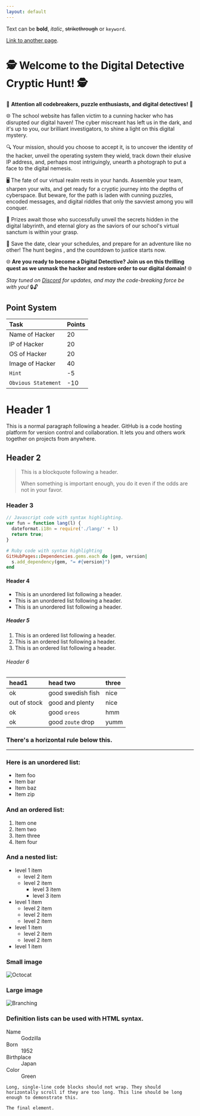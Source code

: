 ```yaml
---
layout: default
---
```


Text can be **bold**, _italic_, ~~strikethrough~~ or `keyword`.

[Link to another page](./another-page.html).





# 🕵️ **Welcome to the Digital Detective Cryptic Hunt! 🕵️**

🚨 **Attention all codebreakers, puzzle enthusiasts, and digital detectives!** 🚨

🌐 The school website has fallen victim to a cunning hacker who has disrupted our digital haven! The cyber miscreant has left us in the dark, and it's up to you, our brilliant investigators, to shine a light on this digital mystery.

🔍 Your mission, should you choose to accept it, is to uncover the identity of the hacker, unveil the operating system they wield, track down their elusive IP address, and, perhaps most intriguingly, unearth a photograph to put a face to the digital nemesis.

🖥️ The fate of our virtual realm rests in your hands. Assemble your team, sharpen your wits, and get ready for a cryptic journey into the depths of cyberspace. But beware, for the path is laden with cunning puzzles, encoded messages, and digital riddles that only the savviest among you will conquer.

🎉 Prizes await those who successfully unveil the secrets hidden in the digital labyrinth, and eternal glory as the saviors of our school's virtual sanctum is within your grasp.

📆 Save the date, clear your schedules, and prepare for an adventure like no other! The hunt begins , and the countdown to justice starts now.

🌐 **Are you ready to become a Digital Detective? Join us on this thrilling quest as we unmask the hacker and restore order to our digital domain!** 🌐

*Stay tuned on [Discord](https://discord.gg/JwDdBP3mdx) for updates, and may the code-breaking force be with you!* 🔒🔓


## Point System

| Task                | Points |
|:--------------------|:-------|
| Name of Hacker      | 20     |
| IP of Hacker        | 20     |
| OS of Hacker        | 20     |
| Image of Hacker     | 40     |
| `Hint`              | -5     |
| `Obvious Statement` | -10    |










# Header 1

This is a normal paragraph following a header. GitHub is a code hosting platform for version control and collaboration. It lets you and others work together on projects from anywhere.

## Header 2

> This is a blockquote following a header.
>
> When something is important enough, you do it even if the odds are not in your favor.

### Header 3

```js
// Javascript code with syntax highlighting.
var fun = function lang(l) {
  dateformat.i18n = require('./lang/' + l)
  return true;
}
```

```ruby
# Ruby code with syntax highlighting
GitHubPages::Dependencies.gems.each do |gem, version|
  s.add_dependency(gem, "= #{version}")
end
```

#### Header 4

*   This is an unordered list following a header.
*   This is an unordered list following a header.
*   This is an unordered list following a header.

##### Header 5

1.  This is an ordered list following a header.
2.  This is an ordered list following a header.
3.  This is an ordered list following a header.

###### Header 6

| head1        | head two          | three |
|:-------------|:------------------|:------|
| ok           | good swedish fish | nice  |
| out of stock | good and plenty   | nice  |
| ok           | good `oreos`      | hmm   |
| ok           | good `zoute` drop | yumm  |

### There's a horizontal rule below this.

* * *

### Here is an unordered list:

*   Item foo
*   Item bar
*   Item baz
*   Item zip

### And an ordered list:

1.  Item one
1.  Item two
1.  Item three
1.  Item four

### And a nested list:

- level 1 item
  - level 2 item
  - level 2 item
    - level 3 item
    - level 3 item
- level 1 item
  - level 2 item
  - level 2 item
  - level 2 item
- level 1 item
  - level 2 item
  - level 2 item
- level 1 item

### Small image

![Octocat](https://github.githubassets.com/images/icons/emoji/octocat.png)

### Large image

![Branching](https://guides.github.com/activities/hello-world/branching.png)


### Definition lists can be used with HTML syntax.

<dl>
<dt>Name</dt>
<dd>Godzilla</dd>
<dt>Born</dt>
<dd>1952</dd>
<dt>Birthplace</dt>
<dd>Japan</dd>
<dt>Color</dt>
<dd>Green</dd>
</dl>

```
Long, single-line code blocks should not wrap. They should horizontally scroll if they are too long. This line should be long enough to demonstrate this.
```

```
The final element.
```
